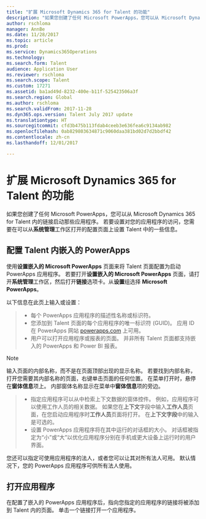 ```yaml
---
title: "扩展 Microsoft Dynamics 365 for Talent 的功能"
description: "如果您创建了任何 Microsoft PowerApps，您可以从 Microsoft Dynamics 365 for Talent 内的链接启动那些应用程序。"
author: rschloma
manager: AnnBe
ms.date: 11/28/2017
ms.topic: article
ms.prod: 
ms.service: Dynamics365Operations
ms.technology: 
ms.search.form: Talent
audience: Application User
ms.reviewer: rschloma
ms.search.scope: Talent
ms.custom: 17271
ms.assetid: ba1ad49d-8232-400e-b11f-525423506a3f
ms.search.region: Global
ms.author: rschloma
ms.search.validFrom: 2017-11-28
ms.dyn365.ops.version: Talent July 2017 update
ms.translationtype: HT
ms.sourcegitcommit: cfd3b475b113fdab4ceeb3e636fea6c9134ab982
ms.openlocfilehash: 0ab829803634871c9060daa381bd02d7d2bbdf42
ms.contentlocale: zh-cn
ms.lasthandoff: 12/01/2017

---
```

# <a name="extend-the-functionality-of-microsoft-dynamics-365-for-talent"></a>扩展 Microsoft Dynamics 365 for Talent 的功能
如果您创建了任何 Microsoft PowerApps，您可以从 Microsoft Dynamics 365 for Talent 内的链接启动那些应用程序。 若要设置对您的应用程序的访问，您需要在可以从**系统管理**工作区打开的配置页面上设置 Talent 中的一些信息。

## <a name="configuring-embedded-powerapps-within-talent"></a>配置 Talent 内嵌入的 PowerApps
使用**设置嵌入的 Microsoft PowerApps** 页面来将 Talent 页面配置为启动 PowerApps 应用程序。 若要打开**设置嵌入的 Microsoft PowerApps** 页面，请打开**系统管理**工作区，然后打开**链接**选项卡。从**设置**组选择 **Microsoft PowerApps**。 

以下信息在此页上输入或设置： 

> - 每个 PowerApps 应用程序的描述性名称或标识符。
> - 您添加到 Talent 页面的每个应用程序的唯一标识符 (GUID)。 应用 ID 在 PowerApps 网站 [powerapps.com](http://powerapps.com/) 上可用。 
> - 用户可以打开应用程序或报表的页面。 并非所有 Talent 页面都支持嵌入的 PowerApps 和 Power BI 报表。 

 > [!NOTE]
 >  输入页面的内部名称，而不是在页面顶部出现的显示名称。 若要找到内部名称，打开您需要其内部名称的页面，右键单击页面的任何位置。 在菜单打开时，悬停在**窗体信息**项上。 内部窗体名称显示在菜单中**窗体信息**项的旁边。
 
> - 指定应用程序可以从中检索上下文数据的窗体控件。 例如，应用程序可以使用工作人员的相关数据。 如果您在**上下文**字段中输入**工作人员**页面，在您启动应用程序时**工作人员**页面将打开。 在**上下文字段**中的输入是可选的。 
> - 设置 PowerApps 应用程序将在其中运行的对话框的大小。 对话框被指定为“小”或“大”以优化应用程序分别在手机或更大设备上运行时的用户界面。 

您还可以指定可使用应用程序的法人，或者您可以让其对所有法人可用。 默认情况下，您的 PowerApps 应用程序可供所有法人使用。

## <a name="opening-an-application"></a>打开应用程序
在配置了嵌入的 PowerApps 应用程序后，指向您指定的应用程序的链接将被添加到 Talent 内的页面。 单击一个链接打开一个应用程序。 



